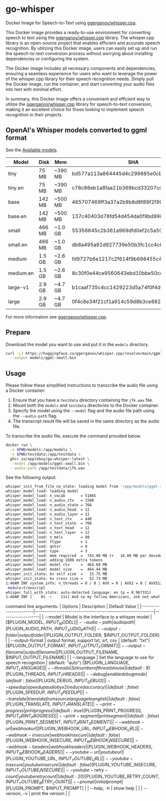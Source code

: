 # go-whisper

Docker Image for Speech-to-Text using [ggerganov/whisper.cpp][1].

This Docker image provides a ready-to-use environment for converting speech to text using the [ggerganov/whisper.cpp][1] library. The whisper.cpp library is an open-source project that enables efficient and accurate speech recognition. By utilizing this Docker image, users can easily set up and run the speech-to-text conversion process without worrying about installing dependencies or configuring the system.

The Docker image includes all necessary components and dependencies, ensuring a seamless experience for users who want to leverage the power of the whisper.cpp library for their speech recognition needs. Simply pull the Docker image, run the container, and start converting your audio files into text with minimal effort.

In summary, this Docker image offers a convenient and efficient way to utilize the [ggerganov/whisper.cpp][1] library for speech-to-text conversion, making it an excellent choice for those looking to implement speech recognition in their projects.

[1]:https://github.com/ggerganov/whisper.cpp

## OpenAI's Whisper models converted to ggml format

See the [Available models][2].

| Model      | Disk    | Mem       | SHA                                          |
|------------|---------|-----------|----------------------------------------------|
| tiny       | 75 MB   | ~390 MB   | bd577a113a864445d4c299885e0cb97d4ba92b5f     |
| tiny.en    | 75 MB   | ~390 MB   | c78c86eb1a8faa21b369bcd33207cc90d64ae9df     |
| base       | 142 MB  | ~500 MB   | 465707469ff3a37a2b9b8d8f89f2f99de7299dac     |
| base.en    | 142 MB  | ~500 MB   | 137c40403d78fd54d454da0f9bd998f78703390c     |
| small      | 466 MB  | ~1.0 GB   | 55356645c2b361a969dfd0ef2c5a50d530afd8d5     |
| small.en   | 466 MB  | ~1.0 GB   | db8a495a91d927739e50b3fc1cc4c6b8f6c2d022     |
| medium     | 1.5 GB  | ~2.6 GB   | fd9727b6e1217c2f614f9b698455c4ffd82463b4     |
| medium.en  | 1.5 GB  | ~2.6 GB   | 8c30f0e44ce9560643ebd10bbe50cd20eafd3723     |
| large-v1   | 2.9 GB  | ~4.7 GB   | b1caaf735c4cc1429223d5a74f0f4d0b9b59a299     |
| large      | 2.9 GB  | ~4.7 GB   | 0f4c8e34f21cf1a914c59d8b3ce882345ad349d6     |

For more information see [ggerganov/whisper.cpp][3].

[2]: https://huggingface.co/ggerganov/whisper.cpp/tree/main
[3]: https://github.com/ggerganov/whisper.cpp/tree/master/models

## Prepare

Download the model you want to use and put it in the `models` directory.

```sh
curl -LJ https://huggingface.co/ggerganov/whisper.cpp/resolve/main/ggml-small.bin \
  --output models/ggml-small.bin
```

## Usage

Please follow these simplified instructions to transcribe the audio file using a Docker container:

1. Ensure that you have a `testdata` directory containing the `jfk.wav` file.
2. Mount both the `models` and `testdata` directories to the Docker container.
3. Specify the model using the `--model` flag and the audio file path using the `--audio-path` flag.
4. The transcript result file will be saved in the same directory as the audio file.

To transcribe the audio file, execute the command provided below.

```sh
docker run \
  -v $PWD/models:/app/models \
  -v $PWD/testdata:/app/testdata \
  ghcr.io/appleboy/go-whisper:latest \
  --model /app/models/ggml-small.bin \
  --audio-path /app/testdata/jfk.wav
```

See the following output:

```sh
whisper_init_from_file_no_state: loading model from '/app/models/ggml-small.bin'
whisper_model_load: loading model
whisper_model_load: n_vocab       = 51865
whisper_model_load: n_audio_ctx   = 1500
whisper_model_load: n_audio_state = 768
whisper_model_load: n_audio_head  = 12
whisper_model_load: n_audio_layer = 12
whisper_model_load: n_text_ctx    = 448
whisper_model_load: n_text_state  = 768
whisper_model_load: n_text_head   = 12
whisper_model_load: n_text_layer  = 12
whisper_model_load: n_mels        = 80
whisper_model_load: ftype         = 1
whisper_model_load: qntvr         = 0
whisper_model_load: type          = 3
whisper_model_load: mem required  =  743.00 MB (+   16.00 MB per decoder)
whisper_model_load: adding 1608 extra tokens
whisper_model_load: model ctx     =  464.68 MB
whisper_model_load: model size    =  464.44 MB
whisper_init_state: kv self size  =   15.75 MB
whisper_init_state: kv cross size =   52.73 MB
1:46AM INF system_info: n_threads = 8 / 8 | AVX = 0 | AVX2 = 0 | AVX512 = 0 | FMA = 0 | NEON = 1 | ARM_FMA = 1 | F16C = 0 | FP16_VA = 0 | WASM_SIMD = 0 | BLAS = 0 | SSE3 = 0 | VSX = 0 | COREML = 0 | 
 module=transcript
whisper_full_with_state: auto-detected language: en (p = 0.967331)
1:46AM INF [    0s ->    11s] And so my fellow Americans, ask not what your country can do for you, ask what you can do for your country. module=transcript
```

command line arguments:
| Options               | Description                                                | Default Value     |
|-----------------------|------------------------------------------------------------|-------------------|
| --model               | Model is the interface to a whisper model                    | [$PLUGIN_MODEL, $INPUT_MODEL] |
| --audio-path          | audio path                                                 | [$PLUGIN_AUDIO_PATH, $INPUT_AUDIO_PATH] |
| --output-folder       | output folder                                              | [$PLUGIN_OUTPUT_FOLDER, $INPUT_OUTPUT_FOLDER] |
| --output-format       | output format, support txt, srt, csv                        | (default: "txt") [$PLUGIN_OUTPUT_FORMAT, $INPUT_OUTPUT_FORMAT] |
| --output-filename     | output filename                                            | [$PLUGIN_OUTPUT_FILENAME, $INPUT_OUTPUT_FILENAME] |
| --language            | Set the language to use for speech recognition             | (default: "auto") [$PLUGIN_LANGUAGE, $INPUT_LANGUAGE] |
| --threads             | Set number of threads to use                                | (default: 8) [$PLUGIN_THREADS, $INPUT_THREADS] |
| --debug               | enable debug mode                                          | (default: false) [$PLUGIN_DEBUG, $INPUT_DEBUG] |
| --speedup             | speed up audio by x2 (reduced accuracy)                     | (default: false) [$PLUGIN_SPEEDUP, $INPUT_SPEEDUP] |
| --translate           | translate from source language to english                   | (default: false) [$PLUGIN_TRANSLATE, $INPUT_TRANSLATE] |
| --print-progress      | print progress                                             | (default: true) [$PLUGIN_PRINT_PROGRESS, $INPUT_PRINT_PROGRESS] |
| --print-segment       | print segment                                              | (default: false) [$PLUGIN_PRINT_SEGMENT, $INPUT_PRINT_SEGMENT] |
| --webhook-url         | webhook url                                                | [$PLUGIN_WEBHOOK_URL, $INPUT_WEBHOOK_URL] |
| --webhook-insecure    | webhook insecure                                           | (default: false) [$PLUGIN_WEBHOOK_INSECURE, $INPUT_WEBHOOK_INSECURE] |
| --webhook-headers     | webhook headers                                            | [$PLUGIN_WEBHOOK_HEADERS, $INPUT_WEBHOOK_HEADERS] |
| --youtube-url         | youtube url                                                | [$PLUGIN_YOUTUBE_URL, $INPUT_YOUTUBE_URL] |
| --youtube-insecure    | youtube insecure                                           | (default: false) [$PLUGIN_YOUTUBE_INSECURE, $INPUT_YOUTUBE_INSECURE] |
| --youtube-retry-count | youtube retry count                                         | (default: 20) [$PLUGIN_YOUTUBE_RETRY_COUNT, $INPUT_YOUTUBE_RETRY_COUNT] |
| --prompt              | initial prompt                                             | [$PLUGIN_PROMPT, $INPUT_PROMPT] |
| --help, -h            | show help                                                  |                   |
| --version, -v         | print the version                                          |                   |
